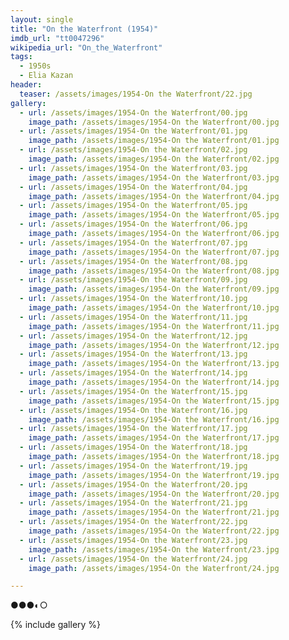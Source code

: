 ```yaml
---
layout: single
title: "On the Waterfront (1954)"
imdb_url: "tt0047296"
wikipedia_url: "On_the_Waterfront"
tags:
  - 1950s 
  - Elia Kazan
header:
  teaser: /assets/images/1954-On the Waterfront/22.jpg
gallery:
  - url: /assets/images/1954-On the Waterfront/00.jpg
    image_path: /assets/images/1954-On the Waterfront/00.jpg  
  - url: /assets/images/1954-On the Waterfront/01.jpg
    image_path: /assets/images/1954-On the Waterfront/01.jpg
  - url: /assets/images/1954-On the Waterfront/02.jpg
    image_path: /assets/images/1954-On the Waterfront/02.jpg
  - url: /assets/images/1954-On the Waterfront/03.jpg
    image_path: /assets/images/1954-On the Waterfront/03.jpg
  - url: /assets/images/1954-On the Waterfront/04.jpg
    image_path: /assets/images/1954-On the Waterfront/04.jpg
  - url: /assets/images/1954-On the Waterfront/05.jpg
    image_path: /assets/images/1954-On the Waterfront/05.jpg
  - url: /assets/images/1954-On the Waterfront/06.jpg
    image_path: /assets/images/1954-On the Waterfront/06.jpg
  - url: /assets/images/1954-On the Waterfront/07.jpg
    image_path: /assets/images/1954-On the Waterfront/07.jpg
  - url: /assets/images/1954-On the Waterfront/08.jpg
    image_path: /assets/images/1954-On the Waterfront/08.jpg
  - url: /assets/images/1954-On the Waterfront/09.jpg
    image_path: /assets/images/1954-On the Waterfront/09.jpg
  - url: /assets/images/1954-On the Waterfront/10.jpg
    image_path: /assets/images/1954-On the Waterfront/10.jpg
  - url: /assets/images/1954-On the Waterfront/11.jpg
    image_path: /assets/images/1954-On the Waterfront/11.jpg
  - url: /assets/images/1954-On the Waterfront/12.jpg
    image_path: /assets/images/1954-On the Waterfront/12.jpg
  - url: /assets/images/1954-On the Waterfront/13.jpg
    image_path: /assets/images/1954-On the Waterfront/13.jpg
  - url: /assets/images/1954-On the Waterfront/14.jpg
    image_path: /assets/images/1954-On the Waterfront/14.jpg
  - url: /assets/images/1954-On the Waterfront/15.jpg
    image_path: /assets/images/1954-On the Waterfront/15.jpg
  - url: /assets/images/1954-On the Waterfront/16.jpg
    image_path: /assets/images/1954-On the Waterfront/16.jpg
  - url: /assets/images/1954-On the Waterfront/17.jpg
    image_path: /assets/images/1954-On the Waterfront/17.jpg
  - url: /assets/images/1954-On the Waterfront/18.jpg
    image_path: /assets/images/1954-On the Waterfront/18.jpg
  - url: /assets/images/1954-On the Waterfront/19.jpg
    image_path: /assets/images/1954-On the Waterfront/19.jpg
  - url: /assets/images/1954-On the Waterfront/20.jpg
    image_path: /assets/images/1954-On the Waterfront/20.jpg
  - url: /assets/images/1954-On the Waterfront/21.jpg
    image_path: /assets/images/1954-On the Waterfront/21.jpg
  - url: /assets/images/1954-On the Waterfront/22.jpg
    image_path: /assets/images/1954-On the Waterfront/22.jpg
  - url: /assets/images/1954-On the Waterfront/23.jpg
    image_path: /assets/images/1954-On the Waterfront/23.jpg
  - url: /assets/images/1954-On the Waterfront/24.jpg
    image_path: /assets/images/1954-On the Waterfront/24.jpg

---
```

●●●◐○

{% include gallery %}
